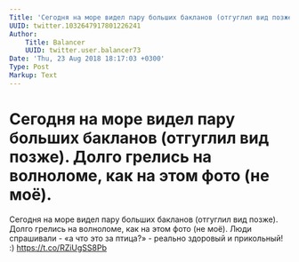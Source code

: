 ```yaml
---
Title: 'Сегодня на море видел пару больших бакланов (отгуглил вид позже). Долго грелись на волноломе, как на этом фото (не моё).'
UUID: twitter.1032647917801226241
Author:
    Title: Balancer
    UUID: twitter.user.balancer73
Date: 'Thu, 23 Aug 2018 18:17:03 +0300'
Type: Post
Markup: Text
---
```


# Сегодня на море видел пару больших бакланов (отгуглил вид позже). Долго грелись на волноломе, как на этом фото (не моё).

Сегодня на море видел пару больших бакланов (отгуглил вид
позже). Долго грелись на волноломе, как на этом фото (не
моё). Люди спрашивали - «а что это за птица?» - реально
здоровый и прикольный! :) https://t.co/RZiUgSS8Pb